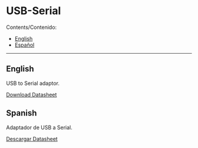 # USB-Serial

Contents/Contenido:
- [English](#user-content-english)
- [Español](#user-content-spanish)

* * *

## English

USB to Serial adaptor.

[Download Datasheet](https://github.com/makerlabmx/usb-serial-hardware/raw/master/USB-Serial-Datasheet-EN.pdf)

## Spanish

Adaptador de USB a Serial.

[Descargar Datasheet](https://github.com/makerlabmx/usb-serial-hardware/raw/master/USB-Serial-Datasheet-ES.pdf)
